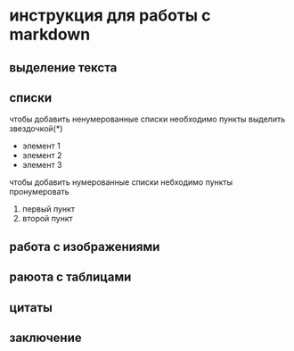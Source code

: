 # инструкция для работы с markdown

## выделение текста

## списки

чтобы добавить ненумерованные списки необходимо пункты выделить звездочкой(*)

* элемент 1
* элемент 2
* элемент 3

чтобы добавить нумерованные списки небходимо пункты пронумеровать

1. первый пункт
2. второй пункт

## работа с изображениями

## раюота с таблицами

## цитаты

## заключение